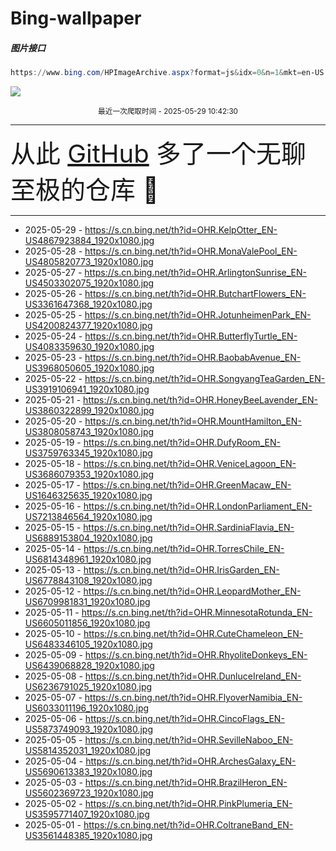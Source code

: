 # Bing-wallpaper

##### 图片接口

```powershell
https://www.bing.com/HPImageArchive.aspx?format=js&idx=0&n=1&mkt=en-US
```

 ![](https://s.cn.bing.net/th?id=OHR.KelpOtter_EN-US4867923884_1920x1080.jpg)

<p align='center' >
    <small>
        最近一次爬取时间 - 2025-05-29 10:42:30
    </small>
    <br>
    <hr>
    <font size=7>
        <small>
           从此 <a href='https://github.com/'>GitHub</a> 多了一个无聊至极的仓库  🍳
        </small>
    </font>
    <hr>
</p>


- 2025-05-29 - https://s.cn.bing.net/th?id=OHR.KelpOtter_EN-US4867923884_1920x1080.jpg 
- 2025-05-28 - https://s.cn.bing.net/th?id=OHR.MonaValePool_EN-US4805820773_1920x1080.jpg 
- 2025-05-27 - https://s.cn.bing.net/th?id=OHR.ArlingtonSunrise_EN-US4503302075_1920x1080.jpg 
- 2025-05-26 - https://s.cn.bing.net/th?id=OHR.ButchartFlowers_EN-US3361647368_1920x1080.jpg 
- 2025-05-25 - https://s.cn.bing.net/th?id=OHR.JotunheimenPark_EN-US4200824377_1920x1080.jpg 
- 2025-05-24 - https://s.cn.bing.net/th?id=OHR.ButterflyTurtle_EN-US4083359630_1920x1080.jpg 
- 2025-05-23 - https://s.cn.bing.net/th?id=OHR.BaobabAvenue_EN-US3968050605_1920x1080.jpg 
- 2025-05-22 - https://s.cn.bing.net/th?id=OHR.SongyangTeaGarden_EN-US3919106941_1920x1080.jpg 
- 2025-05-21 - https://s.cn.bing.net/th?id=OHR.HoneyBeeLavender_EN-US3860322899_1920x1080.jpg 
- 2025-05-20 - https://s.cn.bing.net/th?id=OHR.MountHamilton_EN-US3808058743_1920x1080.jpg 
- 2025-05-19 - https://s.cn.bing.net/th?id=OHR.DufyRoom_EN-US3759763345_1920x1080.jpg 
- 2025-05-18 - https://s.cn.bing.net/th?id=OHR.VeniceLagoon_EN-US3686079353_1920x1080.jpg 
- 2025-05-17 - https://s.cn.bing.net/th?id=OHR.GreenMacaw_EN-US1646325635_1920x1080.jpg 
- 2025-05-16 - https://s.cn.bing.net/th?id=OHR.LondonParliament_EN-US7213846564_1920x1080.jpg 
- 2025-05-15 - https://s.cn.bing.net/th?id=OHR.SardiniaFlavia_EN-US6889153804_1920x1080.jpg 
- 2025-05-14 - https://s.cn.bing.net/th?id=OHR.TorresChile_EN-US6814348961_1920x1080.jpg 
- 2025-05-13 - https://s.cn.bing.net/th?id=OHR.IrisGarden_EN-US6778843108_1920x1080.jpg 
- 2025-05-12 - https://s.cn.bing.net/th?id=OHR.LeopardMother_EN-US6709981831_1920x1080.jpg 
- 2025-05-11 - https://s.cn.bing.net/th?id=OHR.MinnesotaRotunda_EN-US6605011856_1920x1080.jpg 
- 2025-05-10 - https://s.cn.bing.net/th?id=OHR.CuteChameleon_EN-US6483346105_1920x1080.jpg 
- 2025-05-09 - https://s.cn.bing.net/th?id=OHR.RhyoliteDonkeys_EN-US6439068828_1920x1080.jpg 
- 2025-05-08 - https://s.cn.bing.net/th?id=OHR.DunluceIreland_EN-US6236791025_1920x1080.jpg 
- 2025-05-07 - https://s.cn.bing.net/th?id=OHR.FlyoverNamibia_EN-US6033011196_1920x1080.jpg 
- 2025-05-06 - https://s.cn.bing.net/th?id=OHR.CincoFlags_EN-US5873749093_1920x1080.jpg 
- 2025-05-05 - https://s.cn.bing.net/th?id=OHR.SevilleNaboo_EN-US5814352031_1920x1080.jpg 
- 2025-05-04 - https://s.cn.bing.net/th?id=OHR.ArchesGalaxy_EN-US5690613383_1920x1080.jpg 
- 2025-05-03 - https://s.cn.bing.net/th?id=OHR.BrazilHeron_EN-US5602369723_1920x1080.jpg 
- 2025-05-02 - https://s.cn.bing.net/th?id=OHR.PinkPlumeria_EN-US3595771407_1920x1080.jpg 
- 2025-05-01 - https://s.cn.bing.net/th?id=OHR.ColtraneBand_EN-US3561448385_1920x1080.jpg 

